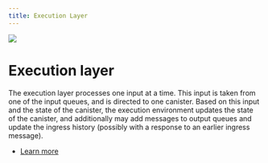 ```yaml
---
title: Execution Layer
---
```


![](/img/how-it-works/overview-of-the-internet-computer.600x300.jpg)

# Execution layer

The execution layer processes one input at a time. This input is taken from one of the
input queues, and is directed to one canister. Based on this input and the state of the
canister, the execution environment updates the state of the canister, and additionally may
add messages to output queues and update the ingress history (possibly with a response to
an earlier ingress message).

- [Learn more](/how-it-works/execution/)
